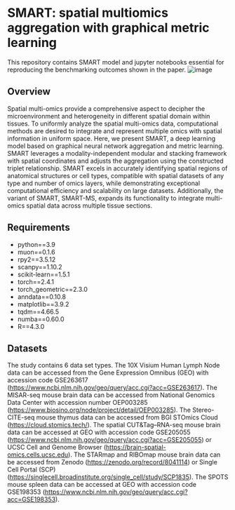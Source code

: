 # SMART: spatial multiomics aggregation with graphical metric learning
This repository contains SMART model and jupyter notebooks essential for reproducing the benchmarking outcomes shown in the paper.
![image](https://github.com/user-attachments/assets/01cf7c5c-6ab7-4828-a873-fef2d72ebc3a)

## Overview
Spatial multi-omics provide a comprehensive aspect to decipher the microenvironment and heterogeneity in different spatial domain within tissues. To uniformly analyze the spatial multi-omics data, computational methods are desired to integrate and represent multiple omics with spatial information in uniform space. Here, we present SMART, a deep learning model based on graphical neural network aggregation and metric learning. SMART leverages a modality-independent modular and stacking framework with spatial coordinates and adjusts the aggregation using the constructed triplet relationship. SMART excels in accurately identifying spatial regions of anatomical structures or cell types, compatible with spatial datasets of any type and number of omics layers, while demonstrating exceptional computational efficiency and scalability on large datasets. Additionally, the variant of SMART, SMART-MS, expands its functionality to integrate multi-omics spatial data across multiple tissue sections. 

## Requirements
- python==3.9
- muon==0.1.6
- rpy2==3.5.12
- scanpy==1.10.2
- scikit-learn==1.5.1
- torch==2.4.1
- torch_geometric==2.3.0
- anndata==0.10.8
- matplotlib==3.9.2
- tqdm==4.66.5
- numba==0.60.0
- R==4.3.0

## Datasets
The study contains 6 data set types.
The 10X Visium Human Lymph Node data can be accessed from the Gene Expression Omnibus (GEO) with accession code GSE263617 (https://www.ncbi.nlm.nih.gov/geo/query/acc.cgi?acc=GSE263617). 
The MISAR-seq mouse brain data can be accessed from National Genomics Data Center with accession number OEP003285 (https://www.biosino.org/node/project/detail/OEP003285). 
The Stereo-CITE-seq mouse thymus data can be accessed from BGI STOmics Cloud (https://cloud.stomics.tech/). 
The spatial CUT&Tag–RNA-seq mouse brain data can be accessed at GEO with accession code GSE205055 (https://www.ncbi.nlm.nih.gov/geo/query/acc.cgi?acc=GSE205055) or UCSC Cell and Genome Browser (https://brain-spatial-omics.cells.ucsc.edu).
The STARmap and RIBOmap mouse brain data can be accessed from Zenodo (https://zenodo.org/record/8041114) or Single Cell Portal (SCP) (https://singlecell.broadinstitute.org/single_cell/study/SCP1835). 
The SPOTS mouse spleen data can be accessed at GEO with accession code GSE198353 (https://www.ncbi.nlm.nih.gov/geo/query/acc.cgi?acc=GSE198353).
